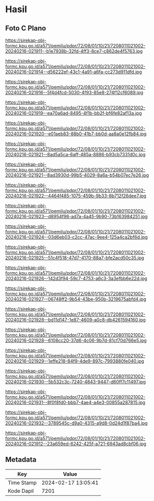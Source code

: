 # Hasil

## Foto C Plano

https://sirekap-obj-formc.kpu.go.id/a571/pemilu/pdpr/72/08/01/10/21/7208011021002-20240216-021911--b1e7938b-32fd-4ff3-8ce7-c862de4f5763.jpg

https://sirekap-obj-formc.kpu.go.id/a571/pemilu/pdpr/72/08/01/10/21/7208011021002-20240216-021914--d56222ef-43c1-4a91-a6fa-cc273d911dfd.jpg

https://sirekap-obj-formc.kpu.go.id/a571/pemilu/pdpr/72/08/01/10/21/7208011021002-20240216-021916--5f4d4fcd-5030-4f93-85e8-274f12cf6089.jpg

https://sirekap-obj-formc.kpu.go.id/a571/pemilu/pdpr/72/08/01/10/21/7208011021002-20240216-021919--ea70a6ad-8495-4f1b-bb2f-bf6fe82af13a.jpg

https://sirekap-obj-formc.kpu.go.id/a571/pemilu/pdpr/72/08/01/10/21/7208011021002-20240216-021920--e01aeb83-88b0-41b7-bb0d-aa8a0e12fb84.jpg

https://sirekap-obj-formc.kpu.go.id/a571/pemilu/pdpr/72/08/01/10/21/7208011021002-20240216-021921--8ad5a5ca-6aff-485a-8886-b93cb7331d0c.jpg

https://sirekap-obj-formc.kpu.go.id/a571/pemilu/pdpr/72/08/01/10/21/7208011021002-20240216-021921--8ad3930d-99b5-4029-8a6a-b54b07ec7e26.jpg

https://sirekap-obj-formc.kpu.go.id/a571/pemilu/pdpr/72/08/01/10/21/7208011021002-20240216-021922--4464f485-1075-459b-9b33-8b712f26dee7.jpg

https://sirekap-obj-formc.kpu.go.id/a571/pemilu/pdpr/72/08/01/10/21/7208011021002-20240216-021923--d8954f98-ad7a-4a45-9b90-73b163984251.jpg

https://sirekap-obj-formc.kpu.go.id/a571/pemilu/pdpr/72/08/01/10/21/7208011021002-20240216-021924--03d6eb03-c2cc-47ac-9ee4-125a4ca2bf6d.jpg

https://sirekap-obj-formc.kpu.go.id/a571/pemilu/pdpr/72/08/01/10/21/7208011021002-20240216-021925--51c4f518-47d7-4170-88a7-bfe2acd50c35.jpg

https://sirekap-obj-formc.kpu.go.id/a571/pemilu/pdpr/72/08/01/10/21/7208011021002-20240216-021926--142d3f94-59c7-4753-a6c3-3a3efbb6e22d.jpg

https://sirekap-obj-formc.kpu.go.id/a571/pemilu/pdpr/72/08/01/10/21/7208011021002-20240216-021927--06748ff2-9b54-43be-950b-3219675abfd4.jpg

https://sirekap-obj-formc.kpu.go.id/a571/pemilu/pdpr/72/08/01/10/21/7208011021002-20240216-021928--bd11d147-1e87-4609-a0c8-db4261594160.jpg

https://sirekap-obj-formc.kpu.go.id/a571/pemilu/pdpr/72/08/01/10/21/7208011021002-20240216-021928--6108cc20-37d6-4c06-9b7d-81cf70d766e5.jpg

https://sirekap-obj-formc.kpu.go.id/a571/pemilu/pdpr/72/08/01/10/21/7208011021002-20240216-021929--1effe218-84f9-4de9-897c-7993880fe040.jpg

https://sirekap-obj-formc.kpu.go.id/a571/pemilu/pdpr/72/08/01/10/21/7208011021002-20240216-021930--5b532c3c-7240-4843-9447-d60ff7c11497.jpg

https://sirekap-obj-formc.kpu.go.id/a571/pemilu/pdpr/72/08/01/10/21/7208011021002-20240216-021931--8f0f8fd0-bbb7-4ae4-a4e3-00855a287815.jpg

https://sirekap-obj-formc.kpu.go.id/a571/pemilu/pdpr/72/08/01/10/21/7208011021002-20240216-021932--3789545c-d9a0-4315-a9d8-0d24d1f87ba4.jpg

https://sirekap-obj-formc.kpu.go.id/a571/pemilu/pdpr/72/08/01/10/21/7208011021002-20240216-021912--23a659ed-6242-425f-a721-6943ad8cbf06.jpg


## Metadata

| Key        | Value               |
| ---------- | ------------------- |
| Time Stamp | 2024-02-17 13:05:41 |
| Kode Dapil | 7201                |



